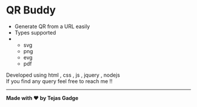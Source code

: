 # QR Buddy
- Generate QR from a URL easily
- Types supported
- - svg
  - png
  - evg
  - pdf

Developed using html , css , js , jquery , nodejs <br>
If you find any query feel free to reach me !! <br>
<hr>
<b>Made with ❤️ by Tejas Gadge</b>
